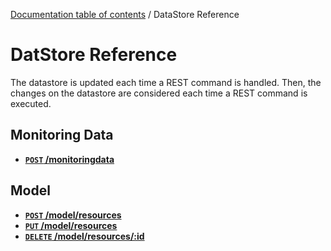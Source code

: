 [Documentation table of contents](toc.md) / DataStore Reference

# DatStore Reference

The datastore is updated each time a REST command is handled. Then, the changes on the datastore are considered each time a REST command is executed.

## Monitoring Data
- **[<code>POST</code> /monitoringdata](datastore/add-monitoringdata.md)**

## Model
- **[<code>POST</code> /model/resources](datastore/add-model.md)**
- **[<code>PUT</code> /model/resources](datastore/update-model.md)**
- **[<code>DELETE</code> /model/resources/:id](datastore/delete-model.md)**